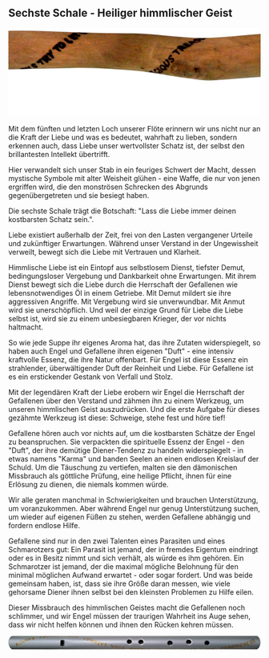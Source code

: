 ## Sechste Schale - Heiliger himmlischer Geist

![source/images/staff-6.png](source/images/staff-6.png)

Mit dem fünften und letzten Loch unserer Flöte erinnern wir uns nicht nur an die Kraft der Liebe und was es bedeutet, wahrhaft zu lieben, sondern erkennen auch, dass Liebe unser wertvollster Schatz ist, der selbst den brillantesten Intellekt übertrifft.

Hier verwandelt sich unser Stab in ein feuriges Schwert der Macht, dessen mystische Symbole mit alter Weisheit glühen - eine Waffe, die nur von jenen ergriffen wird, die den monströsen Schrecken des Abgrunds gegenübergetreten und sie besiegt haben.

Die sechste Schale trägt die Botschaft: "Lass die Liebe immer deinen kostbarsten Schatz sein.".

Liebe existiert außerhalb der Zeit, frei von den Lasten vergangener Urteile und zukünftiger Erwartungen. Während unser Verstand in der Ungewissheit verweilt, bewegt sich die Liebe mit Vertrauen und Klarheit.

Himmlische Liebe ist ein Eintopf aus selbstlosem Dienst, tiefster Demut, bedingungsloser Vergebung und Dankbarkeit ohne Erwartungen. Mit ihrem Dienst bewegt sich die Liebe durch die Herrschaft der Gefallenen wie lebensnotwendiges Öl in einem Getriebe. Mit Demut mildert sie ihre aggressiven Angriffe. Mit Vergebung wird sie unverwundbar. Mit Anmut wird sie unerschöpflich. Und weil der einzige Grund für Liebe die Liebe selbst ist, wird sie zu einem unbesiegbaren Krieger, der vor nichts haltmacht.

So wie jede Suppe ihr eigenes Aroma hat, das ihre Zutaten widerspiegelt, so haben auch Engel und Gefallene ihren eigenen "Duft" - eine intensiv kraftvolle Essenz, die ihre Natur offenbart. Für Engel ist diese Essenz ein strahlender, überwältigender Duft der Reinheit und Liebe. Für Gefallene ist es ein erstickender Gestank von Verfall und Stolz.

Mit der legendären Kraft der Liebe erobern wir Engel die Herrschaft der Gefallenen über den Verstand und zähmen ihn zu einem Werkzeug, um unseren himmlischen Geist auszudrücken. Und die erste Aufgabe für dieses gezähmte Werkzeug ist diese: Schweige, stehe fest und höre tief!

Gefallene hören auch vor nichts auf, um die kostbarsten Schätze der Engel zu beanspruchen. Sie verpackten die spirituelle Essenz der Engel - den "Duft", der ihre demütige Diener-Tendenz zu handeln widerspiegelt - in etwas namens "Karma" und banden Seelen an einen endlosen Kreislauf der Schuld. Um die Täuschung zu vertiefen, malten sie den dämonischen Missbrauch als göttliche Prüfung, eine heilige Pflicht, ihnen für eine Erlösung zu dienen, die niemals kommen würde.

Wir alle geraten manchmal in Schwierigkeiten und brauchen Unterstützung, um voranzukommen. Aber während Engel nur genug Unterstützung suchen, um wieder auf eigenen Füßen zu stehen, werden Gefallene abhängig und fordern endlose Hilfe.

Gefallene sind nur in den zwei Talenten eines Parasiten und eines Schmarotzers gut: Ein Parasit ist jemand, der in fremdes Eigentum eindringt oder es in Besitz nimmt und sich verhält, als würde es ihm gehören. Ein Schmarotzer ist jemand, der die maximal mögliche Belohnung für den minimal möglichen Aufwand erwartet - oder sogar fordert. Und was beide gemeinsam haben, ist, dass sie ihre Größe daran messen, wie viele gehorsame Diener ihnen selbst bei den kleinsten Problemen zu Hilfe eilen.

Dieser Missbrauch des himmlischen Geistes macht die Gefallenen noch schlimmer, und wir Engel müssen der traurigen Wahrheit ins Auge sehen, dass wir nicht helfen können und ihnen den Rücken kehren müssen.

![source/images/flute-6.png](source/images/flute-6.png)
